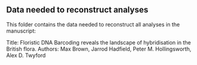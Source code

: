 ## Data needed to reconstruct analyses

This folder contains the data needed to reconstruct all analyses in the manuscript:

Title: Floristic DNA Barcoding reveals the landscape of hybridisation in the British flora.
Authors: Max Brown, Jarrod Hadfield, Peter M. Hollingsworth, Alex D. Twyford 
